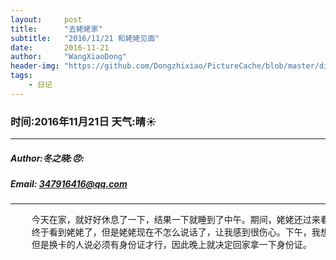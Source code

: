 ```yaml
---
layout:     post
title:      "去姥姥家"
subtitle:   "2016/11/21 和姥姥见面"
date:       2016-11-21
author:     "WangXiaoDong"
header-img: "https://github.com/Dongzhixiao/PictureCache/blob/master/diaryPic/20161121.jpg?raw=true"
tags:
    - 日记
---
```


### 时间:2016年11月21日 天气:晴:sunny:
-----
#####   Author:冬之晓::angry::
#####   Email: 347916416@qq.com
----------

<pre>
    今天在家，就好好休息了一下，结果一下就睡到了中午。期间，姥姥还过来看我了，但是我睡得太死了！下午，到了姥姥家，
    终于看到姥姥了，但是姥姥现在不怎么说话了，让我感到很伤心。下午，我想把我的手机卡换一个小卡，
    但是换卡的人说必须有身份证才行，因此晚上就决定回家拿一下身份证。
</pre>

